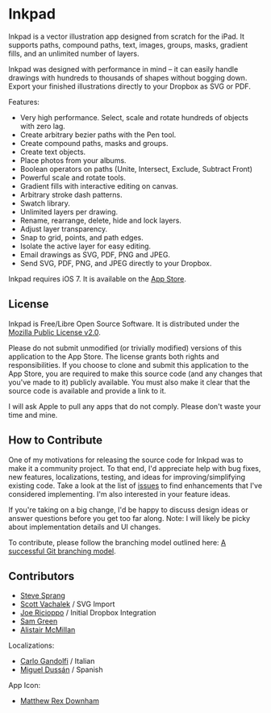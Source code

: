 Inkpad
======

Inkpad is a vector illustration app designed from scratch for the iPad. It supports paths, compound paths, text, images, groups, masks, gradient fills, and an unlimited number of layers.

Inkpad was designed with performance in mind – it can easily handle drawings with hundreds to thousands of shapes without bogging down. Export your finished illustrations directly to your Dropbox as SVG or PDF.

Features:

* Very high performance. Select, scale and rotate hundreds of objects with zero lag.
* Create arbitrary bezier paths with the Pen tool.
* Create compound paths, masks and groups.
* Create text objects.
* Place photos from your albums.
* Boolean operators on paths (Unite, Intersect, Exclude, Subtract Front)
* Powerful scale and rotate tools.
* Gradient fills with interactive editing on canvas.
* Arbitrary stroke dash patterns.
* Swatch library.
* Unlimited layers per drawing.
* Rename, rearrange, delete, hide and lock layers.
* Adjust layer transparency.
* Snap to grid, points, and path edges.
* Isolate the active layer for easy editing.
* Email drawings as SVG, PDF, PNG and JPEG.
* Send SVG, PDF, PNG, and JPEG directly to your Dropbox.

Inkpad requires iOS 7. It is available on the [App Store](https://itunes.apple.com/app/id400083414).

License
-------

Inkpad is Free/Libre Open Source Software. It is distributed under the [Mozilla Public License v2.0](http://mozilla.org/MPL/2.0/).

Please do not submit unmodified (or trivially modified) versions of this application to the App Store. The license grants both rights and responsibilities. If you choose to clone and submit this application to the App Store, you are required to make this source code (and any changes that you've made to it) publicly available. You must also make it clear that the source code is available and provide a link to it.

I will ask Apple to pull any apps that do not comply. Please don't waste your time and mine.

How to Contribute
-----------------

One of my motivations for releasing the source code for Inkpad was to make it a community project. To that end, I'd appreciate help with bug fixes, new features, localizations, testing, and ideas for improving/simplifying existing code. Take a look at the list of [issues](https://github.com/sprang/Inkpad/issues) to find enhancements that I've considered implementing. I'm also interested in your feature ideas.

If you're taking on a big change, I'd be happy to discuss design ideas or answer questions before you get too far along. Note: I will likely be picky about implementation details and UI changes.

To contribute, please follow the branching model outlined here: [A successful Git branching model](http://nvie.com/posts/a-successful-git-branching-model/).

Contributors
------------

* [Steve Sprang](https://github.com/sprang)
* [Scott Vachalek](https://github.com/svachalek) / SVG Import
* [Joe Ricioppo](https://github.com/joericioppo) / Initial Dropbox Integration
* [Sam Green](https://github.com/samgreen)
* [Alistair McMillan](https://github.com/alistairmcmillan)

Localizations:

* [Carlo Gandolfi](https://github.com/cgand) / Italian
* [Miguel Dussán](https://github.com/migdus) / Spanish

App Icon:

* [Matthew Rex Downham](http://www.mrexd.com/)
